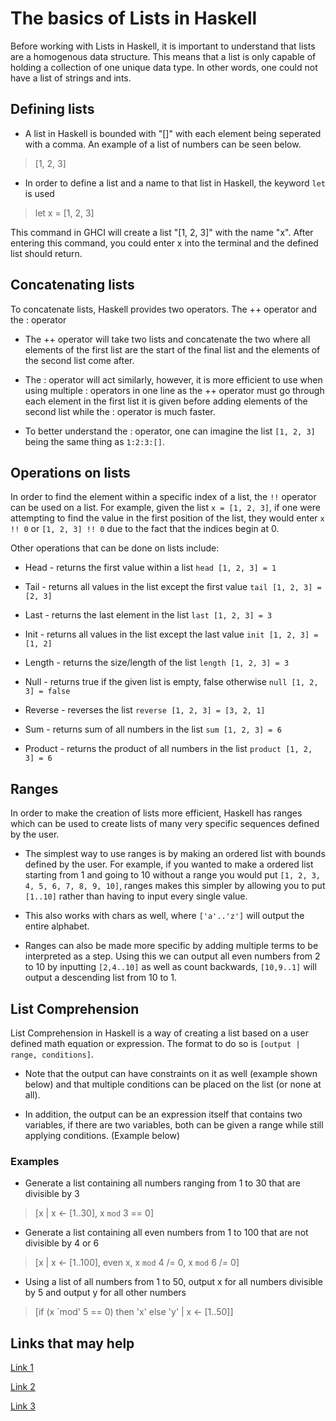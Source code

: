 # The basics of Lists in Haskell

Before working with Lists in Haskell, it is important to understand that lists are a homogenous data structure. This means that a list is only capable of holding a collection of one unique data type. In other words, one could not have a list of strings and ints. 

## Defining lists

* A list in Haskell is bounded with "\[\]" with each element being seperated with a comma. An example of a list of numbers can be seen below.

> [1, 2, 3]

* In order to define a list and a name to that list in Haskell, the keyword `let` is used

> let x = [1, 2, 3]

This command in GHCI will create a list "\[1, 2, 3\]" with the name "x". After entering this command, you could enter x into the terminal and the defined list should return. 

## Concatenating lists

To concatenate lists, Haskell provides two operators. The ++ operator and the : operator

- The ++ operator will take two lists and concatenate the two where all elements of the first list are the start of the final list and the elements of the second list come after.

- The : operator will act similarly, however, it is more efficient to use when using multiple : operators in one line as the ++ operator must go through each element in the first list it is given before adding elements of the second list while the : operator is much faster. 

- To better understand the : operator, one can imagine the list `[1, 2, 3]` being the same thing as `1:2:3:[]`.

## Operations on lists

In order to find the element within a specific index of a list, the `!!` operator can be used on a list. For example, given the list `x = [1, 2, 3]`, if one were attempting to find the value in the first position of the list, they would enter `x !! 0` or `[1, 2, 3] !! 0` due to the fact that the indices begin at 0. 

Other operations that can be done on lists include:

* Head - returns the first value within a list `head [1, 2, 3] = 1`

* Tail - returns all values in the list except the first value `tail [1, 2, 3] = [2, 3]`

* Last - returns the last element in the list `last [1, 2, 3] = 3`

* Init - returns all values in the list except the last value `init [1, 2, 3] = [1, 2]`

* Length - returns the size/length of the list `length [1, 2, 3] = 3`

* Null - returns true if the given list is empty, false otherwise `null [1, 2, 3] = false`

* Reverse - reverses the list `reverse [1, 2, 3] = [3, 2, 1]`

* Sum - returns sum of all numbers in the list `sum [1, 2, 3] = 6`

* Product - returns the product of all numbers in the list `product [1, 2, 3] = 6`

## Ranges

In order to make the creation of lists more efficient, Haskell has ranges which can be used to create lists of many very specific sequences defined by the user. 

* The simplest way to use ranges is by making an ordered list with bounds defined by the user. For example, if you wanted to make a ordered list starting from 1 and going to 10 without a range you would put `[1, 2, 3, 4, 5, 6, 7, 8, 9, 10]`, ranges makes this simpler by allowing you to put `[1..10]` rather than having to input every single value. 

* This also works with chars as well, where `['a'..'z']` will output the entire alphabet.

* Ranges can also be made more specific by adding multiple terms to be interpreted as a step. Using this we can output all even numbers from 2 to 10 by inputting `[2,4..10]` as well as count backwards, `[10,9..1]` will output a descending list from 10 to 1. 

## List Comprehension

List Comprehension in Haskell is a way of creating a list based on a user defined math equation or expression. The format to do so is `[output | range, conditions]`.

* Note that the output can have constraints on it as well (example shown below) and that multiple conditions can be placed on the list (or none at all).

* In addition, the output can be an expression itself that contains two variables, if there are two variables, both can be given a range while still applying conditions. (Example below)

### Examples

* Generate a list containing all numbers ranging from 1 to 30 that are divisible by 3

> [x | x <- \[1..30\], x `mod` 3 == 0]

* Generate a list containing all even numbers from 1 to 100 that are not divisible by 4 or 6

> [x | x <- \[1..100\], even x, x `mod` 4 /= 0, x `mod` 6 /= 0]

* Using a list of all numbers from 1 to 50, output x for all numbers divisible by 5 and output y for all other numbers

> [if (x `mod' 5 == 0) then 'x' else 'y' | x <- \[1..50\]]

## Links that may help

[Link 1](https://www.tutorialspoint.com/haskell/haskell_basic_data_models.htm)

[Link 2](http://learnyouahaskell.com/starting-out)

[Link 3](https://hackage.haskell.org/package/base-4.14.1.0/docs/Data-List.html)